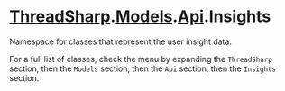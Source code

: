 # [ThreadSharp](../../../).[Models](../../).[Api](../).Insights

Namespace for classes that represent the user insight data.

For a full list of classes, check the menu by expanding the `ThreadSharp` section, then the `Models` section, then the `Api` section, then the `Insights` section.